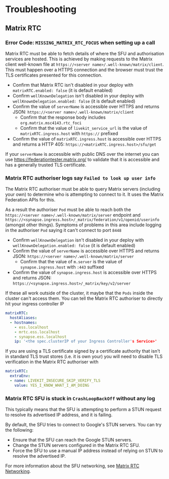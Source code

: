 <!--
Copyright 2025 New Vector Ltd
Copyright 2025 Element Creations Ltd

SPDX-License-Identifier: AGPL-3.0-only
-->

# Troubleshooting

## Matrix RTC

### Error Code: `MISSING_MATRIX_RTC_FOCUS` when setting up a call

Matrix RTC must be able to fetch details of where the SFU and authorisation services are hosted. This is achieved by making requests to the Matrix client well-known file at `https://<server name>/.well-known/matrix/client`. This must happen over a HTTPS connection and the browser must trust the TLS certificates presented for this connection.

- Confirm that Matrix RTC isn't disabled in your deploy with `matrixRTC.enabled: false` (it is default enabled)
- Confirm `wellKnownDelegation` isn't disabled in your deploy with `wellKnownDelegation.enabled: false` (it is default enabled)
- Confirm the value of `serverName` is accessible over HTTPS and returns JSON: `https://<server name>/.well-known/matrix/client`
  - Confirm that the response body includes `org.matrix.msc4143.rtc_foci`
  - Confirm that the value of `livekit_service_url` is the value of `matrixRTC.ingress.host` with `https://` prefixed
- Confirm the value of `matrixRTC.ingress.host` is accessible over HTTPS and returns a HTTP 405: `https://<matrixRTC.ingress.host>/sfu/get`

If your `serverName` is accessible with public DNS over the internet you can use https://federationtester.matrix.org/ to validate that it is accessible and has a generally trusted TLS certificate.

### Matrix RTC authoriser logs say `Failed to look up user info`

The Matrix RTC authoriser must be able to query Matrix servers (including your own) to determine who is attempting to connect to it. It uses the Matrix Federation APIs for this.

As a result the authoriser `Pod` must be able to reach both the `https://<server name>/.well-known/matrix/server` endpoint and `https://<synapse.ingress.host>/_matrix/federation/v1/openid/userinfo` (amongst other things). Symptoms of problems in this area include logging in the authoriser `Pod` saying it can't connect to port `8448`

- Confirm `wellKnownDelegation` isn't disabled in your deploy with `wellKnownDelegation.enabled: false` (it is default enabled)
- Confirm the value of `serverName` is accessible over HTTPS and returns JSON: `https://<server name>/.well-known/matrix/server`
  - Confirm that the value of `m.server` is the value of `synapse.ingress.host` with `:443` suffixed
- Confirm the value of `synapse.ingress.host` is accessible over HTTPS and returns JSON: `https://<synapse.ingress.host>/_matrix/key/v2/server`

If these all work outside of the cluster, it maybe that the `Pods` inside the cluster can't access them. You can tell the Matrix RTC authoriser to directly hit your ingress controller IP

```yaml
matrixRTC:
  hostAliases:
  - hostnames:
    - ess.localhost
    - mrtc.ess.localhost
    - synapse.ess.localhost
    ip: '<the spec.clusterIP of your Ingress Controller's Service>'
```

If you are using a TLS certificate signed by a certificate authority that isn't in standard TLS trust stores (i.e. it is own your) you will need to disable TLS verification in the Matrix RTC authoriser with

```yaml
matrixRTC:
  extraEnv:
  - name: LIVEKIT_INSECURE_SKIP_VERIFY_TLS
    value: YES_I_KNOW_WHAT_I_AM_DOING
```

### Matrix RTC SFU is stuck in `CrashLoopBackOff` without any log

This typically means that the SFU is attempting to perform a STUN request to resolve its advertised IP address, and it is failing.

By default, the SFU tries to connect to Google's STUN servers. You can try the following:

- Ensure that the SFU can reach the Google STUN servers.
- Change the STUN servers configured in the Matrix RTC SFU.
- Force the SFU to use a manual IP address instead of relying on STUN to resolve the advertised IP.

For more information about the SFU networking, see [Matrix RTC Networking](./advanced.md#networking).

